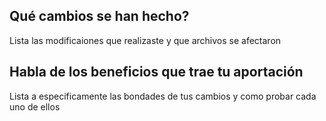 ## Qué cambios se han hecho?

Lista las modificaiones que realizaste y que archivos se afectaron

## Habla de los beneficios que trae tu aportación

Lista a especificamente las bondades de tus cambios y como probar cada uno de ellos
